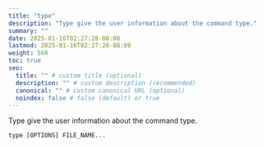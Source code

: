 ```yaml
---
title: "type"
description: "Type give the user information about the command type."
summary: ""
date: 2025-01-16T02:27:28-08:00
lastmod: 2025-01-16T02:27:28-08:00
weight: 560
toc: true
seo:
  title: "" # custom title (optional)
  description: "" # custom description (recommended)
  canonical: "" # custom canonical URL (optional)
  noindex: false # false (default) or true
---
```


Type give the user information about the command type.

```
type [OPTIONS] FILE_NAME...
```

